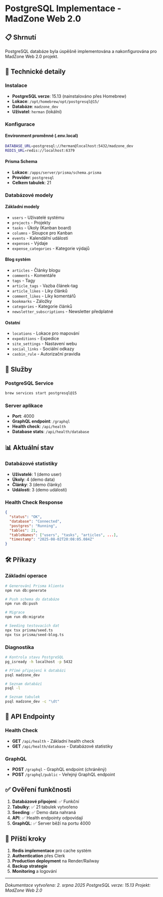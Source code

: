 # PostgreSQL Implementace - MadZone Web 2.0

## 📋 Shrnutí

PostgreSQL databáze byla úspěšně implementována a nakonfigurována pro MadZone Web 2.0 projekt.

## 🔧 Technické detaily

### Instalace
- **PostgreSQL verze**: 15.13 (nainstalováno přes Homebrew)
- **Lokace**: `/opt/homebrew/opt/postgresql@15/`
- **Databáze**: `madzone_dev`
- **Uživatel**: `herman` (lokální)

### Konfigurace

#### Environment proměnné (.env.local)
```bash
DATABASE_URL=postgresql://herman@localhost:5432/madzone_dev
REDIS_URL=redis://localhost:6379
```

#### Prisma Schema
- **Lokace**: `/apps/server/prisma/schema.prisma`
- **Provider**: `postgresql`
- **Celkem tabulek**: 21

### Databázové modely

#### Základní modely
- `users` - Uživatelé systému
- `projects` - Projekty
- `tasks` - Úkoly (Kanban board)
- `columns` - Sloupce pro Kanban
- `events` - Kalendářní události
- `expenses` - Výdaje
- `expense_categories` - Kategorie výdajů

#### Blog systém
- `articles` - Články blogu
- `comments` - Komentáře
- `tags` - Tagy
- `article_tags` - Vazba článek-tag
- `article_likes` - Liky článků
- `comment_likes` - Liky komentářů
- `bookmarks` - Záložky
- `categories` - Kategorie článků
- `newsletter_subscriptions` - Newsletter předplatné

#### Ostatní
- `locations` - Lokace pro mapování
- `expeditions` - Expedice
- `site_settings` - Nastavení webu
- `social_links` - Sociální odkazy
- `casbin_rule` - Autorizační pravidla

## 🚀 Služby

### PostgreSQL Service
```bash
brew services start postgresql@15
```

### Server aplikace
- **Port**: 4000
- **GraphQL endpoint**: `/graphql`
- **Health check**: `/api/health`
- **Database stats**: `/api/health/database`

## 📊 Aktuální stav

### Databázové statistiky
- **Uživatelé**: 1 (demo user)
- **Úkoly**: 4 (demo data)
- **Články**: 3 (demo články)
- **Události**: 3 (demo události)

### Health Check Response
```json
{
  "status": "OK",
  "database": "Connected",
  "postgres": "Running",
  "tables": 21,
  "tableNames": ["users", "tasks", "articles", ...],
  "timestamp": "2025-08-02T20:08:05.084Z"
}
```

## 🛠️ Příkazy

### Základní operace
```bash
# Generování Prisma klienta
npm run db:generate

# Push schema do databáze
npm run db:push

# Migrace
npm run db:migrate

# Seeding testovacích dat
npx tsx prisma/seed.ts
npx tsx prisma/seed-blog.ts
```

### Diagnostika
```bash
# Kontrola stavu PostgreSQL
pg_isready -h localhost -p 5432

# Přímé připojení k databázi
psql madzone_dev

# Seznam databází
psql -l

# Seznam tabulek
psql madzone_dev -c "\dt"
```

## 🔗 API Endpointy

### Health Check
- **GET** `/api/health` - Základní health check
- **GET** `/api/health/database` - Databázové statistiky

### GraphQL
- **POST** `/graphql` - GraphQL endpoint (chráněný)
- **POST** `/graphql/public` - Veřejný GraphQL endpoint

## ✅ Ověření funkčnosti

1. **Databázové připojení**: ✅ Funkční
2. **Tabulky**: ✅ 21 tabulek vytvořeno
3. **Seeding**: ✅ Demo data nahraná
4. **API**: ✅ Health endpointy odpovídají
5. **GraphQL**: ✅ Server běží na portu 4000

## 🔄 Příští kroky

1. **Redis implementace** pro cache systém
2. **Authentication** přes Clerk
3. **Production deployment** na Render/Railway
4. **Backup strategie**
5. **Monitoring** a logování

---

*Dokumentace vytvořena: 2. srpna 2025*
*PostgreSQL verze: 15.13*
*Projekt: MadZone Web 2.0*
